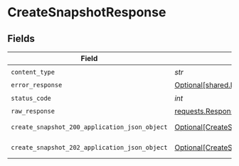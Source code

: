 # CreateSnapshotResponse


## Fields

| Field                                                                                                     | Type                                                                                                      | Required                                                                                                  | Description                                                                                               |
| --------------------------------------------------------------------------------------------------------- | --------------------------------------------------------------------------------------------------------- | --------------------------------------------------------------------------------------------------------- | --------------------------------------------------------------------------------------------------------- |
| `content_type`                                                                                            | *str*                                                                                                     | :heavy_check_mark:                                                                                        | N/A                                                                                                       |
| `error_response`                                                                                          | [Optional[shared.ErrorResponse]](../../models/shared/errorresponse.md)                                    | :heavy_minus_sign:                                                                                        | error                                                                                                     |
| `status_code`                                                                                             | *int*                                                                                                     | :heavy_check_mark:                                                                                        | N/A                                                                                                       |
| `raw_response`                                                                                            | [requests.Response](https://requests.readthedocs.io/en/latest/api/#requests.Response)                     | :heavy_minus_sign:                                                                                        | N/A                                                                                                       |
| `create_snapshot_200_application_json_object`                                                             | [Optional[CreateSnapshot200ApplicationJSON]](../../models/operations/createsnapshot200applicationjson.md) | :heavy_minus_sign:                                                                                        | successful operation                                                                                      |
| `create_snapshot_202_application_json_object`                                                             | [Optional[CreateSnapshot202ApplicationJSON]](../../models/operations/createsnapshot202applicationjson.md) | :heavy_minus_sign:                                                                                        | operation is accepted                                                                                     |